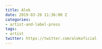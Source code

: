 ```yaml
---
title: Alok
date: 2019-03-26 11:36:00 Z
categories:
- artist-and-label-press
tags:
- artist
twitter: https://twitter.com/alokoficial
---
```


